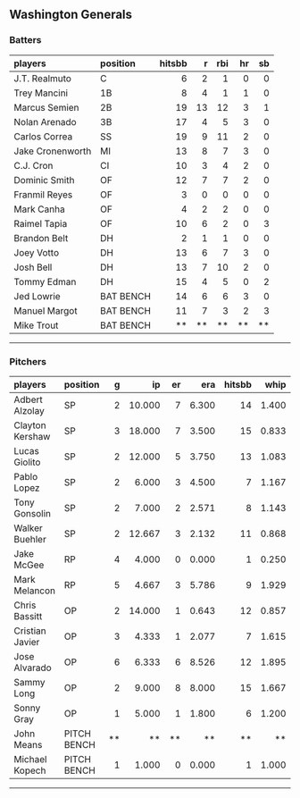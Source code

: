 ## Washington Generals

### Batters

 
|players          |position  | hitsbb|  r| rbi| hr| sb| 
|:----------------|:---------|------:|--:|---:|--:|--:| 
|J.T. Realmuto    |C         |      6|  2|   1|  0|  0| 
|Trey Mancini     |1B        |      8|  4|   1|  1|  0| 
|Marcus Semien    |2B        |     19| 13|  12|  3|  1| 
|Nolan Arenado    |3B        |     17|  4|   5|  3|  0| 
|Carlos Correa    |SS        |     19|  9|  11|  2|  0| 
|Jake Cronenworth |MI        |     13|  8|   7|  3|  0| 
|C.J. Cron        |CI        |     10|  3|   4|  2|  0| 
|Dominic Smith    |OF        |     12|  7|   7|  2|  0| 
|Franmil Reyes    |OF        |      3|  0|   0|  0|  0| 
|Mark Canha       |OF        |      4|  2|   2|  0|  0| 
|Raimel Tapia     |OF        |     10|  6|   2|  0|  3| 
|Brandon Belt     |DH        |      2|  1|   1|  0|  0| 
|Joey Votto       |DH        |     13|  6|   7|  3|  0| 
|Josh Bell        |DH        |     13|  7|  10|  2|  0| 
|Tommy Edman      |DH        |     15|  4|   5|  0|  2| 
|Jed Lowrie       |BAT BENCH |     14|  6|   6|  3|  0| 
|Manuel Margot    |BAT BENCH |     11|  7|   3|  2|  3| 
|Mike Trout       |BAT BENCH |     **| **|  **| **| **| 

* * *

### Pitchers

 
|players         |position    |  g|     ip| er|   era| hitsbb|  whip| so|  w| sv| 
|:---------------|:-----------|--:|------:|--:|-----:|------:|-----:|--:|--:|--:| 
|Adbert Alzolay  |SP          |  2| 10.000|  7| 6.300|     14| 1.400|  9|  0|  0| 
|Clayton Kershaw |SP          |  3| 18.000|  7| 3.500|     15| 0.833| 23|  1|  0| 
|Lucas Giolito   |SP          |  2| 12.000|  5| 3.750|     13| 1.083|  8|  1|  0| 
|Pablo Lopez     |SP          |  2|  6.000|  3| 4.500|      7| 1.167|  9|  1|  0| 
|Tony Gonsolin   |SP          |  2|  7.000|  2| 2.571|      8| 1.143| 11|  1|  0| 
|Walker Buehler  |SP          |  2| 12.667|  3| 2.132|     11| 0.868| 13|  1|  0| 
|Jake McGee      |RP          |  4|  4.000|  0| 0.000|      1| 0.250|  3|  1|  2| 
|Mark Melancon   |RP          |  5|  4.667|  3| 5.786|      9| 1.929|  3|  0|  4| 
|Chris Bassitt   |OP          |  2| 14.000|  1| 0.643|     12| 0.857| 11|  2|  0| 
|Cristian Javier |OP          |  3|  4.333|  1| 2.077|      7| 1.615|  8|  0|  0| 
|Jose Alvarado   |OP          |  6|  6.333|  6| 8.526|     12| 1.895|  9|  0|  1| 
|Sammy Long      |OP          |  2|  9.000|  8| 8.000|     15| 1.667|  9|  0|  0| 
|Sonny Gray      |OP          |  1|  5.000|  1| 1.800|      6| 1.200|  8|  0|  0| 
|John Means      |PITCH BENCH | **|     **| **|    **|     **|    **| **| **| **| 
|Michael Kopech  |PITCH BENCH |  1|  1.000|  0| 0.000|      1| 1.000|  0|  1|  0| 


* * *



